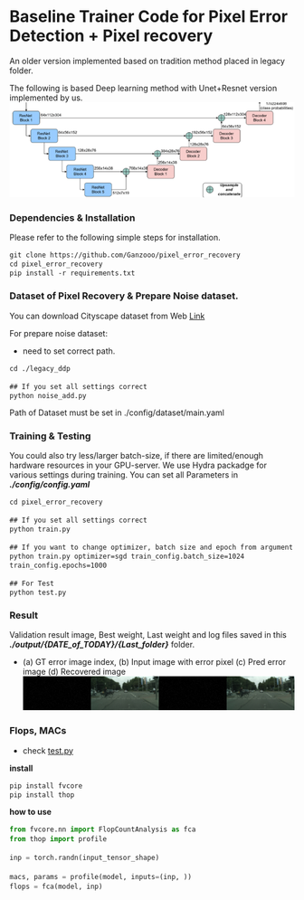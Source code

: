 # Baseline Trainer Code for Pixel Error Detection + Pixel recovery
An older version implemented based on tradition method placed in legacy folder.

The following is based Deep learning method with Unet+Resnet version implemented by us.
![alt text](https://github.com/Ganzooo/pixel_error_recovery/blob/main/data/unet_resnet_architecture.png)

### Dependencies & Installation

Please refer to the following simple steps for installation.

```
git clone https://github.com/Ganzooo/pixel_error_recovery
cd pixel_error_recovery
pip install -r requirements.txt
```
### Dataset of Pixel Recovery & Prepare Noise dataset.

You can download Cityscape dataset from Web [Link](https://www.cityscapes-dataset.com/login/)

For prepare noise dataset:
 - need to set correct path.
```
cd ./legacy_ddp

## If you set all settings correct
python noise_add.py
```


Path of Dataset must be set in ./config/dataset/main.yaml


### Training & Testing
You could also try less/larger batch-size, if there are limited/enough hardware resources in your GPU-server.
We use Hydra packadge for various settings during training. 
You can set all Parameters in ***./config/config.yaml***
```
cd pixel_error_recovery

## If you set all settings correct
python train.py

## If you want to change optimizer, batch size and epoch from argument
python train.py optimizer=sgd train_config.batch_size=1024 train_config.epochs=1000

## For Test
python test.py
```

### Result
Validation result image, Best weight, Last weight and log files saved in this ***./output/{DATE_of_TODAY}/{Last_folder}*** folder.

- (a) GT error image index,           (b) Input image with error pixel          (c) Pred error image            (d) Recovered image
![alt text](https://github.com/Ganzooo/pixel_error_recovery/blob/main/data/result_img_gt_pred.jpg)

### Flops, MACs
- check [test.py](test.py#L310)  

**install**
```commandline
pip install fvcore
pip install thop
```
**how to use**
```python
from fvcore.nn import FlopCountAnalysis as fca
from thop import profile

inp = torch.randn(input_tensor_shape)

macs, params = profile(model, inputs=(inp, ))
flops = fca(model, inp)
```
